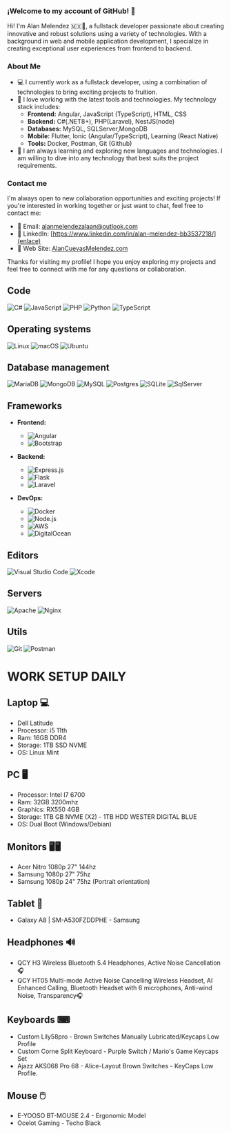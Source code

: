 
### ¡Welcome to my account of GitHub! 👋

Hi! I'm Alan Melendez 🇲🇽🌮, a fullstack developer passionate about creating innovative and robust solutions using a variety of technologies. With a background in web and mobile application development, I specialize in creating exceptional user experiences from frontend to backend.

### About Me 

- 💻 I currently work as a fullstack developer, using a combination of technologies to bring exciting projects to fruition.
- 🚀 I love working with the latest tools and technologies. My technology stack includes:
   - **Frontend:** Angular, JavaScript (TypeScript), HTML, CSS
   - **Backend:** C#(.NET8+), PHP(Laravel), NestJS(node)
   - **Databases:** MySQL, SQLServer,MongoDB
   - **Mobile:** Flutter, Ionic (Angular/TypeScript), Learning (React Native)
   - **Tools:** Docker, Postman, Git (Github)
- 🌱 I am always learning and exploring new languages and technologies. I am willing to dive into any technology that best suits the project requirements.



### Contact me

I'm always open to new collaboration opportunities and exciting projects! If you're interested in working together or just want to chat, feel free to contact me:

- 📧 Email: [alanmelendezalaan@outlook.com](mailto:tu@email.com)
- 🔗 LinkedIn: [https://www.linkedin.com/in/alan-melendez-bb3537218/](enlace)
- 💼 Web Site: [AlanCuevasMelendez.com](https://alancuevasmelendez.com/)

Thanks for visiting my profile! I hope you enjoy exploring my projects and feel free to connect with me for any questions or collaboration.

  
## Code

![C#](https://img.shields.io/badge/C%23-239120?style=for-the-badge&logo=c-sharp&logoColor=white)
![JavaScript](https://img.shields.io/badge/javascript-%23323330.svg?style=for-the-badge&logo=javascript&logoColor=%23F7DF1E)
![PHP](https://img.shields.io/badge/php-%23777BB4.svg?style=for-the-badge&logo=php&logoColor=white)
![Python](https://img.shields.io/badge/python-3670A0?style=for-the-badge&logo=python&logoColor=ffdd54)
![TypeScript](https://img.shields.io/badge/typescript-3670A0?style=for-the-badge&logo=typescript&logoColor=ffffff)

## Operating systems

![Linux](https://img.shields.io/badge/Linux-FCC624?style=for-the-badge&logo=linux&logoColor=black)
![macOS](https://img.shields.io/badge/mac%20os-000000?style=for-the-badge&logo=apple&logoColor=white)
![Ubuntu](https://img.shields.io/badge/Ubuntu-E95420?style=for-the-badge&logo=ubuntu&logoColor=white)

## Database management

![MariaDB](https://img.shields.io/badge/MariaDB-003545?style=for-the-badge&logo=mariadb&logoColor=white)
![MongoDB](https://img.shields.io/badge/MongoDB-%234ea94b.svg?style=for-the-badge&logo=mongodb&logoColor=white)
![MySQL](https://img.shields.io/badge/mysql-%2300f.svg?style=for-the-badge&logo=mysql&logoColor=white)
![Postgres](https://img.shields.io/badge/postgres-%23316192.svg?style=for-the-badge&logo=postgresql&logoColor=white)
![SQLite](https://img.shields.io/badge/sqlite-%2307405e.svg?style=for-the-badge&logo=sqlite&logoColor=white)
![SqlServer](https://img.shields.io/badge/Microsoft%20SQL%20Server-CC2927?logo=microsoftsqlserver&logoColor=fff&style=for-the-badge)

## Frameworks
- **Frontend:**
  - ![Angular](https://img.shields.io/badge/Angular-DD0031?style=for-the-badge&logo=angular&logoColor=white)
  - ![Bootstrap](https://img.shields.io/badge/bootstrap-%23563D7C.svg?style=for-the-badge&logo=bootstrap&logoColor=white)

- **Backend:**
  - ![Express.js](https://img.shields.io/badge/express.js-%23404d59.svg?style=for-the-badge&logo=express&logoColor=%2361DAFB)
  - ![Flask](https://img.shields.io/badge/flask-%23000.svg?style=for-the-badge&logo=flask&logoColor=white)
  - ![Laravel](https://img.shields.io/badge/Laravel-FF2D20?style=for-the-badge&logo=laravel&logoColor=white)

- **DevOps:**
  - ![Docker](https://img.shields.io/badge/Docker-2496ED?style=for-the-badge&logo=docker&logoColor=white)
  - ![Node.js](https://img.shields.io/badge/node.js-6DA55F?style=for-the-badge&logo=node.js&logoColor=white)
  - ![AWS](https://img.shields.io/badge/AWS-%23FF9900.svg?style=for-the-badge&logo=amazon-aws&logoColor=white)
  - ![DigitalOcean](https://img.shields.io/badge/DigitalOcean-%230167ff.svg?style=for-the-badge&logo=digitalOcean&logoColor=white)

## Editors

![Visual Studio Code](https://img.shields.io/badge/Visual%20Studio%20Code-0078d7.svg?style=for-the-badge&logo=visual-studio-code&logoColor=white)
![Xcode](https://img.shields.io/badge/Xcode-007ACC?style=for-the-badge&logo=Xcode&logoColor=white)

## Servers

![Apache](https://img.shields.io/badge/apache-%23D42029.svg?style=for-the-badge&logo=apache&logoColor=white)
![Nginx](https://img.shields.io/badge/nginx-%23009639.svg?style=for-the-badge&logo=nginx&logoColor=white)

## Utils

![Git](https://img.shields.io/badge/git-%23F05033.svg?style=for-the-badge&logo=git&logoColor=white)
![Postman](https://img.shields.io/badge/Postman-FF6C37?style=for-the-badge&logo=postman&logoColor=white)

# WORK SETUP DAILY

## Laptop 💻

- Dell Latitude
- Processor: i5 11th 
- Ram: 16GB DDR4
- Storage: 1TB SSD NVME
- OS: Linux Mint

## PC 🖥️
- Processor: Intel I7 6700
- Ram: 32GB 3200mhz
- Graphics: RX550 4GB 
- Storage: 1TB GB NVME (X2) - 1TB HDD WESTER DIGITAL BLUE
- OS: Dual Boot (Windows/Debian)

## Monitors 🖥️🖥️
- Acer Nitro 1080p 27" 144hz
- Samsung 1080p 27" 75hz
- Samsung 1080p 24" 75hz (Portrait orientation)

## Tablet 📱
- Galaxy A8 | SM-A530FZDDPHE - Samsung

## Headphones 🔊
- QCY H3 Wireless Bluetooth 5.4 Headphones, Active Noise Cancellation 🎧
- QCY HT05 Multi-mode Active Noise Cancelling Wireless Headset, AI Enhanced Calling, Bluetooth Headset with 6 microphones, Anti-wind Noise, Transparency🎧

## Keyboards ⌨
- Custom Lily58pro -  Brown Switches Manually Lubricated/Keycaps Low Profile
- Custom Corne Split  Keyboard - Purple Switch / Mario's Game Keycaps Set
- Ajazz AKS068 Pro 68 - Alice-Layout Brown Switches - KeyCaps Low Profile.

## Mouse 🖱️
- E-YOOSO BT-MOUSE 2.4 - Ergonomic Model
- Ocelot Gaming - Techo Black

